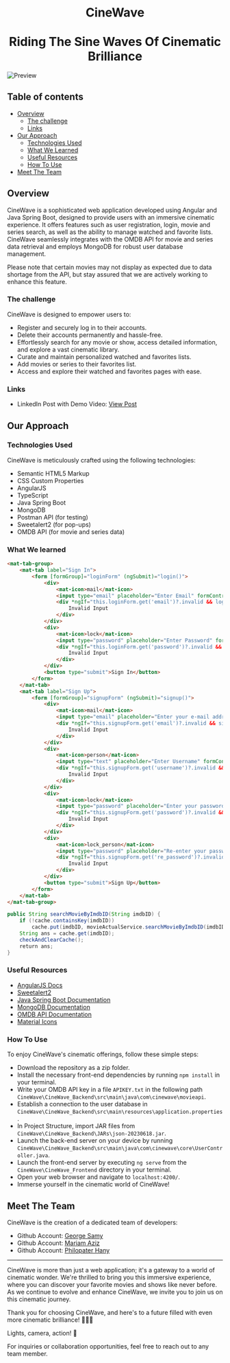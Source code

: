 <h1 align="center">
    CineWave
    <br />
    <br />
    Riding The Sine Waves Of Cinematic Brilliance
</h1>

![Preview](./design/desktop-preview.jpg)

## Table of contents

- [Overview](#overview)
  - [The challenge](#the-challenge)
  - [Links](#links)
- [Our Approach](#our-approach)
  - [Technologies Used](#technologies-used)
  - [What We Learned](#what-we-learned)
  - [Useful Resources](#useful-resources)
  - [How To Use](#how-to-use)
- [Meet The Team](#meet-the-team)

## Overview

CineWave is a sophisticated web application developed using Angular and Java Spring Boot, designed to provide users with an immersive cinematic experience. It offers features such as user registration, login, movie and series search, as well as the ability to manage watched and favorite lists. CineWave seamlessly integrates with the OMDB API for movie and series data retrieval and employs MongoDB for robust user database management.

Please note that certain movies may not display as expected due to data shortage from the API, but stay assured that we are actively working to enhance this feature.

### The challenge

CineWave is designed to empower users to:

- Register and securely log in to their accounts.
- Delete their accounts permanently and hassle-free.
- Effortlessly search for any movie or show, access detailed information, and explore a vast cinematic library.
- Curate and maintain personalized watched and favorites lists.
- Add movies or series to their favorites list.
- Access and explore their watched and favorites pages with ease.

### Links

- LinkedIn Post with Demo Video: [View Post](https://www.linkedin.com/posts/gswb_cinewave-entertainment-webapplication-activity-7114214402517549056-ckMV?utm_source=share&utm_medium=member_ios)

## Our Approach

### Technologies Used

CineWave is meticulously crafted using the following technologies:

- Semantic HTML5 Markup
- CSS Custom Properties
- AngularJS
- TypeScript
- Java Spring Boot
- MongoDB
- Postman API (for testing)
- Sweetalert2 (for pop-ups)
- OMDB API (for movie and series data)

### What We learned

```html
<mat-tab-group>
    <mat-tab label="Sign In">
        <form [formGroup]="loginForm" (ngSubmit)="login()">
            <div>
                <mat-icon>mail</mat-icon>
                <input type="email" placeholder="Enter Email" formControlName="email">
                <div *ngIf="this.loginForm.get('email')?.invalid && loginClicked" class="input-error">
                    Invalid Input
                </div>
            </div>
            <div>
                <mat-icon>lock</mat-icon>
                <input type="password" placeholder="Enter Password" formControlName="password">
                <div *ngIf="this.loginForm.get('password')?.invalid && loginClicked" class="input-error">
                    Invalid Input
                </div>
            </div>
            <button type="submit">Sign In</button>
        </form>
    </mat-tab>
    <mat-tab label="Sign Up">
        <form [formGroup]="signupForm" (ngSubmit)="signup()">
            <div>
                <mat-icon>mail</mat-icon>
                <input type="email" placeholder="Enter your e-mail address" formControlName="email">
                <div *ngIf="this.signupForm.get('email')?.invalid && signUpClicked" class="input-error">
                    Invalid Input
                </div>
            </div>
            <div>
                <mat-icon>person</mat-icon>
                <input type="text" placeholder="Enter Username" formControlName="username">
                <div *ngIf="this.signupForm.get('username')?.invalid && signUpClicked" class="input-error">
                    Invalid Input
                </div>
            </div>
            <div>
                <mat-icon>lock</mat-icon>
                <input type="password" placeholder="Enter your password (minimum 6 characters)" formControlName="password">
                <div *ngIf="this.signupForm.get('password')?.invalid && signUpClicked" class="input-error">
                    Invalid Input
                </div>
            </div>
            <div>
                <mat-icon>lock_person</mat-icon>
                <input type="password" placeholder="Re-enter your password" formControlName="re_password">
                <div *ngIf="this.signupForm.get('re_password')?.invalid && signUpClicked" class="input-error">
                    Invalid Input
                </div>
            </div>
            <button type="submit">Sign Up</button>
        </form>
    </mat-tab>
</mat-tab-group>
```

```java
public String searchMovieByImdbID(String imdbID) {
    if (!cache.containsKey(imdbID))
        cache.put(imdbID, movieActualService.searchMovieByImdbID(imdbID));
    String ans = cache.get(imdbID);
    checkAndClearCache();
    return ans;
}
```

### Useful Resources

- [AngularJS Docs](https://angular.io/docs)
- [Sweetalert2](https://sweetalert2.github.io/)
- [Java Spring Boot Documentation](https://spring.io/projects/spring-boot)
- [MongoDB Documentation](https://www.mongodb.com/docs/)
- [OMDB API Documentation](https://www.omdbapi.com/)
- [Material Icons](https://developers.google.com/fonts/docs/material_icons)

### How To Use

To enjoy CineWave's cinematic offerings, follow these simple steps:

- Download the repository as a zip folder.
- Install the necessary front-end dependencies by running `npm install` in your terminal.
- Write your OMDB API key in a file `APIKEY.txt` in the following path `CineWave\CineWave_Backend\src\main\java\com\cinewave\movieapi`.
- Establish a connection to the user database in `CineWave\CineWave_Backend\src\main\resources\application.properties`.
- In Project Structure, import JAR files from `CineWave\CineWave_Backend\JARs\json-20230618.jar`.
- Launch the back-end server on your device by running `CineWave\CineWave_Backend\src\main\java\com\cinewave\core\UserController.java`.
- Launch the front-end server by executing `ng serve`  from the `CineWave\CineWave_Frontend` directory in your terminal.
- Open your web browser and navigate to `localhost:4200/`.
- Immerse yourself in the cinematic world of CineWave!

## Meet The Team

CineWave is the creation of a dedicated team of developers:

- Github Account: [George Samy](https://github.com/GeorgeBeshay)
- Github Account: [Mariam Aziz](https://github.com/MariamAziz0)
- Github Account: [Philopater Hany](https://github.com/PhilopaterHany)

---

CineWave is more than just a web application; it's a gateway to a world of cinematic wonder. We're thrilled to bring you this immersive experience, where you can discover your favorite movies and shows like never before. As we continue to evolve and enhance CineWave, we invite you to join us on this cinematic journey.

Thank you for choosing CineWave, and here's to a future filled with even more cinematic brilliance! 🍿🎥🎉

Lights, camera, action! 🎥

For inquiries or collaboration opportunities, feel free to reach out to any team member.